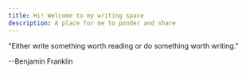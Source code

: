 ```yaml
---
title: Hi! Welcome to my writing space
description: A place for me to ponder and share
---
```


"Either write something worth reading or do something worth writing."

--Benjamin Franklin
